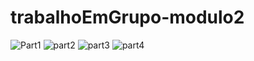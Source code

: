 # trabalhoEmGrupo-modulo2



![Part1](https://user-images.githubusercontent.com/114154174/204040568-7afd657f-b3ad-4ce8-ac98-c7c5a00aecc3.jpg)
![part2](https://user-images.githubusercontent.com/114154174/204040569-4ecab693-7365-4672-9490-e48a9dcab718.jpg)
![part3](https://user-images.githubusercontent.com/114154174/204040572-abaf140e-9bb3-4121-8a05-f998dfff1748.jpg)
![part4](https://user-images.githubusercontent.com/114154174/204040576-9e156163-53d8-4b2b-8ed4-e244f147a5ba.jpg)
